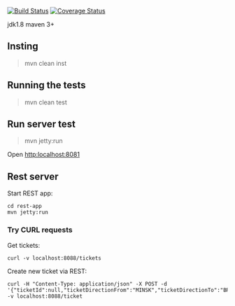 [![Build Status](https://travis-ci.org/brest-java-course-summer-2019/andrew-murin.svg?branch=master)](https://travis-ci.org/brest-java-course-summer-2019/andrew-murin)
[![Coverage Status](https://covers.io/repos/github/brest-java-course-summer-2019/andrew-murin/badge.svg?branch=master)](https://covers.io/github/brest-java-course-summer-2019/andrew-murin?branch=master)

jdk1.8
maven 3+

## Insting
>mvn clean inst

## Running the tests
>mvn clean test

## Run server test
>mvn jetty:run

Open [http:localhost:8081](http://localhost:8081/)

## Rest server

Start REST app:

    cd rest-app
    mvn jetty:run
    
### Try CURL requests

Get  tickets:

    curl -v localhost:8088/tickets
    
Create new ticket via REST:

    curl -H "Content-Type: application/json" -X POST -d '{"ticketId":null,"ticketDirectionFrom":"MINSK","ticketDirectionTo":"BREST"}' -v localhost:8088/ticket
    
